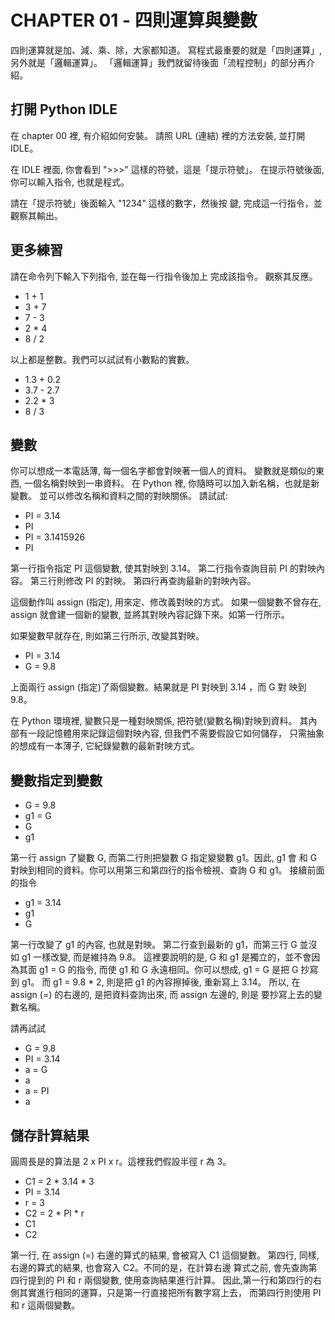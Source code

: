 # CHAPTER 01 - 四則運算與變數

四則運算就是加、減、乘、除，大家都知道。
寫程式最重要的就是「四則運算」, 另外就是「邏輯運算」。
「邏輯運算」我們就留待後面「流程控制」的部分再介紹。

## 打開 Python IDLE
在 chapter 00 裡, 有介紹如何安裝。
請照 URL (連結) 裡的方法安裝, 並打開 IDLE。

在 IDLE 裡面, 你會看到 ">>>" 這樣的符號，這是「提示符號」。
在提示符號後面, 你可以輸入指令, 也就是程式。

請在「提示符號」後面輸入 "1234" 這樣的數字，然後按 <ENTER> 鍵,
完成這一行指令，並觀察其輸出。

## 更多練習

請在命令列下輸入下列指令, 並在每一行指令後加上 <ENTER> 完成該指令。
觀察其反應。

 - 1 + 1
 - 3 + 7
 - 7 - 3
 - 2 * 4
 - 8 / 2

以上都是整數。我們可以試試有小數點的實數。

 - 1.3 + 0.2
 - 3.7 - 2.7
 - 2.2 * 3
 - 8 / 3

## 變數

你可以想成一本電話薄, 每一個名字都會對映著一個人的資料。
變數就是類似的東西, 一個名稱對映到一串資料。
在 Python 裡, 你隨時可以加入新名稱，也就是新變數。
並可以修改名稱和資料之間的對映關係。
請試試:

 - PI = 3.14
 - PI
 - PI = 3.1415926
 - PI

第一行指令指定 PI 這個變數, 使其對映到 3.14。
第二行指令查詢目前 PI 的對映內容。
第三行則修改 PI 的對映。
第四行再查詢最新的對映內容。

這個動作叫 assign (指定), 用來定、修改義對映的方式。
如果一個變數不曾存在, assign 就會建一個新的變數,
並將其對映內容記錄下來。如第一行所示。

如果變數早就存在, 則如第三行所示, 改變其對映。

 - PI = 3.14
 - G = 9.8

上面兩行 assign (指定)了兩個變數。結果就是 PI 對映到 3.14 ，而 G 對
映到 9.8。

在 Python 環境裡, 變數只是一種對映關係, 把符號(變數名稱)對映到資料。
其內部有一段記憶體用來記錄這個對映內容, 但我們不需要假設它如何儲存，
只需抽象的想成有一本薄子, 它紀錄變數的最新對映方式。

## 變數指定到變數

 - G = 9.8
 - g1 = G
 - G
 - g1

第一行 assign 了變數 G, 而第二行則把變數 G 指定變變數 g1。因此, g1 會
和 G 對映到相同的資料。你可以用第三和第四行的指令檢視、查詢 G 和 g1。
接續前面的指令

 - g1 = 3.14
 - g1
 - G

第一行改變了 g1 的內容, 也就是對映。
第二行查到最新的 g1，而第三行 G 並沒如 g1 一樣改變, 而是維持為 9.8。
這裡要說明的是, G 和 g1 是獨立的，並不會因為其面 g1 = G 的指令,
而使 g1 和 G 永遠相同。你可以想成, g1 = G 是把 G 抄寫到 g1。
而 g1 = 9.8 * 2, 則是把 g1 的內容擦掉後, 重新寫上 3.14。
所以, 在 assign (=) 的右邊的, 是把資料查詢出來, 而 assign 左邊的, 則是
要抄寫上去的變數名稱。

請再試試
 - G = 9.8
 - PI = 3.14
 - a = G
 - a
 - a = PI
 - a

## 儲存計算結果

圓周長是的算法是 2 x PI x r。這裡我們假設半徑 r 為 3。

- C1 = 2 * 3.14 * 3
 - PI = 3.14
 - r = 3
 - C2 = 2 * PI * r
 - C1
 - C2

第一行, 在 assign (=) 右邊的算式的結果, 會被寫入 C1 這個變數。
第四行, 同樣, 右邊的算式的結果, 也會寫入 C2。不同的是，在計算右邊
算式之前, 會先查詢第四行提到的 PI 和 r 兩個變數, 使用查詢結果進行計算。
因此,第一行和第四行的右側其實進行相同的運算，只是第一行直接把所有數字寫上去，
而第四行則使用 PI 和 r 這兩個變數。
